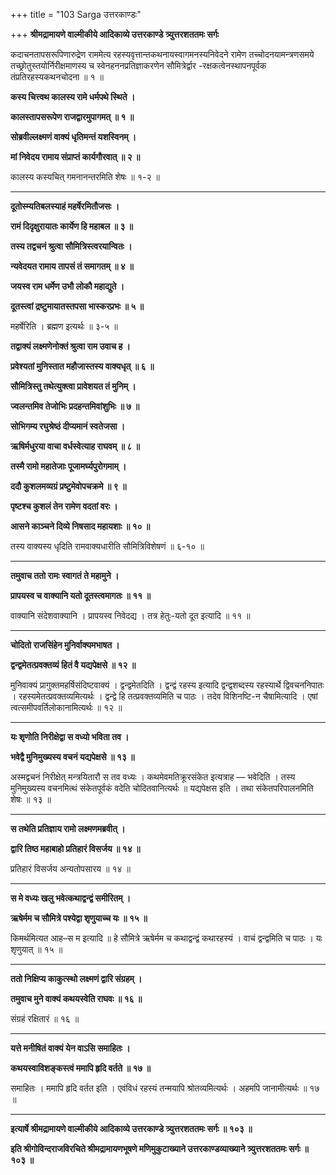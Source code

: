 +++
title = "103 Sarga उत्तरकाण्डः"

+++
**श्रीमद्रामायणे वाल्मीकीये आदिकाव्ये उत्तरकाण्डे त्र्युत्तरशततमः सर्गः**

कदाचनतापसरूपिणारुद्रेण राममेत्य रहस्यवृत्तान्तकथनायस्वागमनस्यनिवेदने रामेण तच्चोदनयामन्त्रणसमये तच्छ्रोतुस्तयोर्निरीक्षमाणस्य च स्वेनहननप्रतिज्ञाकरणेन सौमित्रेर्द्वार -रक्षकत्वेनस्थापनपूर्वक तंप्रतिरहस्यकथनचोदना ॥ १ ॥

**कस्य चित्त्वथ कालस्य रामे धर्मपथे स्थिते ।**

**कालस्तापसरूपेण राजद्वारमुपागमत् ॥ १ ॥**

**सोब्रवील्लक्ष्मणं वाक्यं धृतिमन्तं यशस्विनम् ।**

**मां निवेदय रामाय संप्राप्तं कार्यगौरवात् ॥ २ ॥**

कालस्य कस्यचित् गमनानन्तरमिति शेषः ॥ १-२ ॥

****

**दूतोस्म्यतिबलस्याहं महर्षेरमितौजसः ।**

**रामं दिदृक्षुरायातः कार्येण हि महाबल ॥ ३ ॥**

**तस्य तद्वचनं श्रुत्वा सौमित्रिस्त्वरयान्वितः ।**

**न्यवेदयत रामाय तापसं तं समागतम् ॥ ४ ॥**

**जयस्व राम धर्मेण उभौ लोकौ महाद्युते ।**

**दूतस्त्वां द्रष्टुमायातस्तपसा भास्करप्रभः ॥ ५ ॥**

महर्षेरिति । ब्रह्मण इत्यर्थः ॥ ३-५ ॥

**तद्वाक्यं लक्ष्मणेनोक्तं श्रुत्वा राम उवाच ह ।**

**प्रवेश्यतां मुनिस्तात महौजास्तस्य वाक्यधृत् ॥ ६ ॥**

**सौमित्रिस्तु तथेत्युक्त्वा प्रावेशयत तं मुनिम् ।**

**ज्वलन्तमिव तेजोभिः प्रदहन्तमिवांशुभिः ॥ ७ ॥**

**सोभिगम्य रघुश्रेष्ठं दीप्यमानं स्वतेजसा ।**

**ऋषिर्मधुरया वाचा वर्धस्वेत्याह राघवम् ॥ ८ ॥**

**तस्मै रामो महातेजाः पूजामर्घ्यपुरोगमाम् ।**

**ददौ कुशलमव्यग्रं प्रष्टुमेवोपचक्रमे ॥ ९ ॥**

**पृष्टश्च कुशलं तेन रामेण वदतां वरः ।**

**आसने काञ्चने दिव्ये निषसाद महायशाः ॥ १० ॥**

तस्य वाक्यस्य धृदिति रामवाक्यधारीति सौमित्रिविशेषणं ॥ ६-१० ॥

****

**तमुवाच ततो रामः स्वागतं ते महामुने ।**

**प्रापयस्व च वाक्यानि यतो दूतस्त्वमागतः ॥ ११ ॥**

वाक्यानि संदेशवाक्यानि । प्रापयस्व निवेदद्य । तत्र हेतुः-यतो दूत इत्यादि ॥ ११ ॥

****

**चोदितो राजसिंहेन मुनिर्वाक्यमभाषत ।**

**द्वन्द्वमेतत्प्रवक्तव्यं हितं वै यद्यपेक्षसे ॥ १२ ॥**

मुनिवाक्यं प्रागुक्तमहर्षिसंदिष्टवाक्यं । द्वन्द्वमेतदिति । द्वन्द्वं रहस्य इत्यादि द्वन्द्वशब्दस्य रहस्यार्थे द्विवचननिपातः । रहस्यमेतत्प्रवक्तव्यमित्यर्थः । द्वन्द्वे हि तत्प्रवक्तव्यमिति च पाठः । तदेव विशिनष्टि-न चैषामित्यादि । एषां त्वत्समीपवर्तिलोकानामित्यर्थः ॥ १२ ॥

****

**यः शृणोति निरीक्षेद्वा स वध्यो भविता तव ।**

**भवेद्वै मुनिमुख्यस्य वचनं यद्यपेक्षसे ॥ १३ ॥**

अस्मद्वचनं निरीक्षेत् मन्त्रयितारौ स तव वध्यः । कथमेवमतिक्रूरसंकेत इत्यत्राह — भवेदिति । तस्य मुनिमुख्यस्य वचनमित्थं संकेतपूर्वकं वदेति चोदितवानित्यर्थः ॥ यद्यपेक्षस इति । तथा संकेतपरिपालनमिति शेषः ॥ १३ ॥

****

**स तथेति प्रतिज्ञाय रामो लक्ष्मणमब्रवीत् ।**

**द्वारि तिष्ठ महाबाहो प्रतिहारं विसर्जय ॥ १४ ॥**

प्रतिहारं विसर्जय अन्यतोपसारय ॥ १४ ॥

****

**स मे वध्यः खलु भवेत्कथाद्वन्द्वं समीरितम् ।**

**ऋषेर्मम च सौमित्रे पश्येद्वा शृणुयाच्च यः ॥ १५ ॥**

किमर्थमित्यत आह–स म इत्यादि ॥ हे सौमित्रे ऋषेर्मम च कथाद्वन्द्वं कथारहस्यं । वाचं द्वन्द्वमिति च पाठः । यः शृणुयात् ॥ १५ ॥

****

**ततो निक्षिप्य काकुत्स्थो लक्ष्मणं द्वारि संग्रहम् ।**

**तमुवाच मुने वाक्यं कथयस्वेति राघवः ॥ १६ ॥**

संग्रहं रक्षितारं ॥ १६ ॥

****

**यत्ते मनीषितं वाक्यं येन वाऽसि समाहितः ।**

**कथयस्वाविशङ्कस्त्वं ममापि हृदि वर्तते ॥ १७ ॥**

समाहितः । ममापि हृदि वर्तत इति । एवंविधं रहस्यं तन्मयापि श्रोतव्यमित्यर्थः । अहमपि जानामीत्यर्थः ॥ १७ ॥

****

**इत्यार्षे श्रीमद्रामायणे वाल्मीकीये आदिकाव्ये उत्तरकाण्डे त्र्युत्तरशततमः सर्गः ॥ १०३ ॥**

**इति श्रीगोविन्दराजविरचिते श्रीमद्रामायणभूषणे मणिमुकुटाख्याने उत्तरकाण्डव्याख्याने त्र्युत्तरशततमः सर्गः ॥ १०३ ॥**
